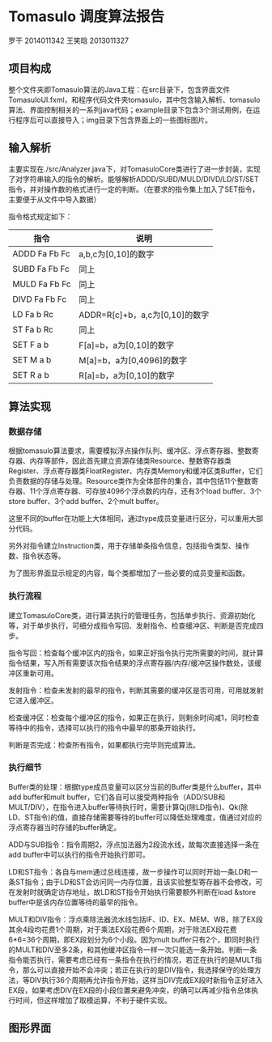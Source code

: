 # Tomasulo 调度算法报告 #
罗干 2014011342
王笑晗 2013011327

## 项目构成 ##
整个文件夹即Tomasulo算法的Java工程：在src目录下，包含界面文件TomasuloUI.fxml，和程序代码文件夹tomasulo，其中包含输入解析、tomasulo算法、界面控制相关的一系列java代码；example目录下包含3个测试用例，在运行程序后可以直接导入；img目录下包含界面上的一些图标图片。

## 输入解析 ##

主要实现在./src/Analyzer.java下，对TomasuloCore类进行了进一步封装，实现了对字符串输入的指令的解析。能够解析ADDD/SUBD/MULD/DIVD/LD/ST/SET指令，并对操作数的格式进行一定的判断。（在要求的指令集上加入了SET指令，主要便于从文件中导入数据）

指令格式规定如下：

指令 | 说明
---- | ----
ADDD Fa Fb Fc | a,b,c为[0,10]的数字
SUBD Fa Fb Fc | 同上
MULD Fa Fb Fc | 同上
DIVD Fa Fb Fc | 同上
LD Fa b Rc | ADDR=R[c]+b，a,c为[0,10]的数字
ST Fa b Rc | 同上
SET F a b | F[a]=b，a为[0,10]的数字
SET M a b | M[a]=b，a为[0,4096]的数字
SET R a b | R[a]=b，a为[0,10]的数字

## 算法实现 ##

### 数据存储 ###

根据tomasulo算法要求，需要模拟浮点操作队列、缓冲区、浮点寄存器、整数寄存器、内存等部件，因此首先建立资源存储类Resource、整数寄存器类Register、浮点寄存器类FloatRegister、内存类Memory和缓冲区类Buffer，它们负责数据的存储与处理。Resource类作为全体部件的集合，其中包括11个整数寄存器、11个浮点寄存器、可存放4096个浮点数的内存，还有3个load buffer、3个store buffer、3个add buffer、2个mult buffer。

这里不同的buffer在功能上大体相同，通过type成员变量进行区分，可以重用大部分代码。

另外对指令建立Instruction类，用于存储单条指令信息，包括指令类型、操作数、指令状态等。

为了图形界面显示规定的内容，每个类都增加了一些必要的成员变量和函数。

### 执行流程 ###

建立TomasuloCore类，进行算法执行的管理任务，包括单步执行、资源初始化等，对于单步执行，可细分成指令写回、发射指令、检查缓冲区、判断是否完成四步。

指令写回：检查每个缓冲区内的指令，如果正好指令执行完所需要的时间，就计算指令结果，写入所有需要该次指令结果的浮点寄存器/内存/缓冲区操作数处，该缓冲区重新可用。

发射指令：检查未发射的最早的指令，判断其需要的缓冲区是否可用，可用就发射它进入缓冲区。

检查缓冲区：检查每个缓冲区的指令，如果正在执行，则剩余时间减1，同时检查等待中的指令，选择可以执行的指令中最早的那条开始执行。

判断是否完成：检查所有指令，如果都执行完毕则完成算法。

### 执行细节 ###

Buffer类的处理：根据type成员变量可以区分当前的Buffer类是什么buffer，其中add buffer和mult buffer，它们各自可以接受两种指令（ADD/SUB和MULT/DIV），在指令进入buffer等待执行时，需要计算Qj(除LD指令)、Qk(除LD、ST指令)的值，直接存储需要等待的buffer可以降低处理难度，值通过对应的浮点寄存器当时存储的buffer确定。

ADD与SUB指令：指令周期2，浮点加法器为2段流水线，故每次直接选择一条在add buffer中可以执行的指令开始执行即可。

LD和ST指令：各自与mem通过总线连接，故一步操作可以同时开始一条LD和一条ST指令；由于LD和ST会访问同一内存位置，且该实验整型寄存器不会修改，可在发射时就确定访存地址，故LD和ST指令开始执行需要额外判断在load &store buffer中是该内存位置等待的最早的指令。

MULT和DIV指令：浮点乘除法器流水线包括IF、ID、EX、MEM、WB，除了EX段其余4段均花费1个周期，对于乘法EX段花费6个周期，对于除法EX段花费6*6=36个周期，即EX段划分为6个小段。因为mult buffer只有2个，即同时执行的MULT和DIV至多2条，和其他缓冲区指令一样一次只能选一条开始。判断一条指令能否执行，需要考虑已经有一条指令在执行的情况，若正在执行的是MULT指令，那么可以直接开始不会冲突；若正在执行的是DIV指令，我选择保守的处理方法，等DIV执行36个周期再允许指令开始，这样当DIV完成EX段时新指令正好进入EX段，如果考虑DIV在EX段的小段位置来避免冲突，的确可以再减少指令总体执行时间，但这样增加了取模运算，不利于硬件实现。

## 图形界面 ##

